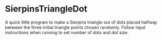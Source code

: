 # SierpinsTriangleDot
A quick little program to make a Sierpins triangle out of dots placed halfway between the three initial triangle points chosen randomly. 
Follow input instructions when running to set number of dots and dot size.
